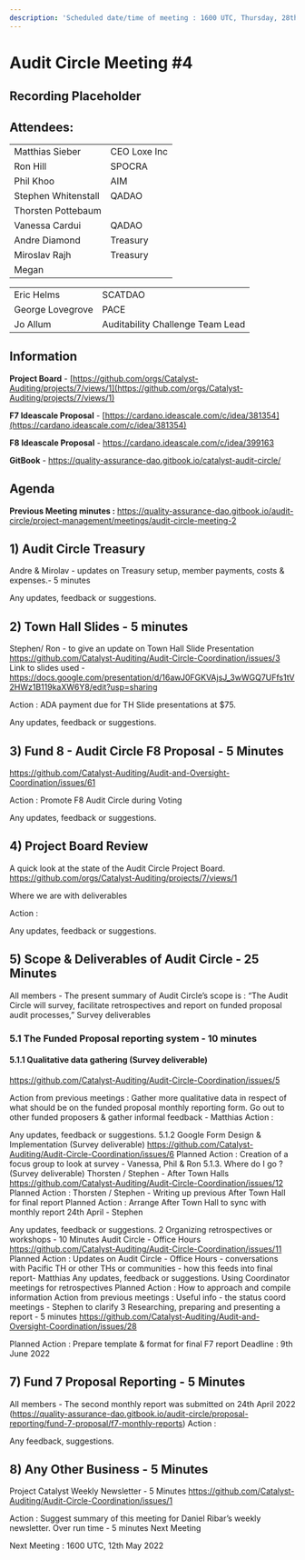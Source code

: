 ```yaml
---
description: 'Scheduled date/time of meeting : 1600 UTC, Thursday, 28th April 2022'
---
```


# Audit Circle Meeting #4

## Recording Placeholder

## Attendees:

|                     |              |
| ------------------- | ------------ |
| Matthias Sieber     | CEO Loxe Inc |
| Ron Hill            | SPOCRA       |
| Phil Khoo           | AIM          |
| Stephen Whitenstall | QADAO        |
| Thorsten Pottebaum  |              |
| Vanessa Cardui      | QADAO        |
| Andre Diamond       | Treasury     |
| Miroslav Rajh       | Treasury     |
| Megan               |              |

|                  |                                  |
| ---------------- | -------------------------------- |
| Eric Helms       | SCATDAO                          |
| George Lovegrove | PACE                             |
| Jo Allum         | Auditability Challenge Team Lead |

## Information

**Project Board** - [https://github.com/orgs/Catalyst-Auditing/projects/7/views/1](https://github.com/orgs/Catalyst-Auditing/projects/7/views/1)

**F7 Ideascale Proposal** - [https://cardano.ideascale.com/c/idea/381354](https://cardano.ideascale.com/c/idea/381354)

**F8 Ideascale Proposal** - https://cardano.ideascale.com/c/idea/399163

**GitBook** - https://quality-assurance-dao.gitbook.io/catalyst-audit-circle/

## Agenda

**Previous Meeting minutes :** https://quality-assurance-dao.gitbook.io/audit-circle/project-management/meetings/audit-circle-meeting-2

## 1) Audit Circle Treasury
Andre & Mirolav - updates on Treasury setup, member payments, costs & expenses.- 5 minutes

Any updates, feedback or suggestions.
## 2) Town Hall Slides - 5 minutes
Stephen/ Ron - to give an update on Town Hall Slide Presentation
https://github.com/Catalyst-Auditing/Audit-Circle-Coordination/issues/3
Link to slides used - https://docs.google.com/presentation/d/16awJ0FGKVAjsJ_3wWGQ7UFfs1tV2HWz1B119kaXW6Y8/edit?usp=sharing

Action : ADA payment due for TH Slide presentations at $75.

Any updates, feedback or suggestions.
## 3) Fund 8 - Audit Circle F8 Proposal - 5 Minutes
https://github.com/Catalyst-Auditing/Audit-and-Oversight-Coordination/issues/61

Action : Promote F8 Audit Circle during Voting

Any updates, feedback or suggestions.

## 4) Project Board Review
A quick look at the state of the Audit Circle Project Board.
https://github.com/orgs/Catalyst-Auditing/projects/7/views/1

Where we are with deliverables

Action :

Any updates, feedback or suggestions.

## 5) Scope & Deliverables of Audit Circle - 25 Minutes
All members - The present summary of Audit Circle’s scope is :
“The Audit Circle will survey, facilitate retrospectives and report on funded proposal audit processes,”
Survey deliverables
### 5.1 The Funded Proposal reporting system - 10 minutes
#### 5.1.1 Qualitative data gathering (Survey deliverable)
https://github.com/Catalyst-Auditing/Audit-Circle-Coordination/issues/5

Action from previous meetings : Gather more qualitative data in respect of what should be on the funded proposal monthly reporting form. Go out to other funded proposers & gather informal feedback - Matthias
Action :

Any updates, feedback or suggestions.
5.1.2 Google Form Design & Implementation (Survey deliverable)
https://github.com/Catalyst-Auditing/Audit-Circle-Coordination/issues/6
Planned Action : Creation of a focus group to look at survey - Vanessa, Phil & Ron
5.1.3. Where do I go ?  (Survey deliverable)
Thorsten / Stephen - After Town Halls
https://github.com/Catalyst-Auditing/Audit-Circle-Coordination/issues/12
Planned Action : Thorsten / Stephen - Writing up previous After Town Hall for final report
Planned Action : Arrange After Town Hall to sync with monthly report 24th April - Stephen 

Any updates, feedback or suggestions.
2 Organizing retrospectives or workshops - 10 Minutes
Audit Circle - Office Hours
https://github.com/Catalyst-Auditing/Audit-Circle-Coordination/issues/11
Planned Action : Updates on Audit Circle - Office Hours - conversations with Pacific TH or other THs or communities - how this feeds into final report- Matthias
Any updates, feedback or suggestions.
Using Coordinator meetings for retrospectives 
Planned Action : How to approach and compile information
Action from previous meetings : Useful info - the status coord meetings - Stephen to clarify 
3 Researching, preparing and presenting a report - 5 minutes
https://github.com/Catalyst-Auditing/Audit-and-Oversight-Coordination/issues/28

Planned Action : Prepare template & format for final F7 report
Deadline : 9th June 2022

## 7) Fund 7 Proposal Reporting - 5 Minutes
All members - The second monthly report was submitted on 24th April 2022 (https://quality-assurance-dao.gitbook.io/audit-circle/proposal-reporting/fund-7-proposal/f7-monthly-reports)
Action :

Any feedback, suggestions.
## 8) Any Other Business - 5 Minutes
Project Catalyst Weekly Newsletter - 5 Minutes
https://github.com/Catalyst-Auditing/Audit-Circle-Coordination/issues/1

Action :  Suggest summary of this meeting for Daniel Ribar’s weekly newsletter.
Over run time - 5 minutes
Next Meeting

Next Meeting : 1600 UTC, 12th May 2022
